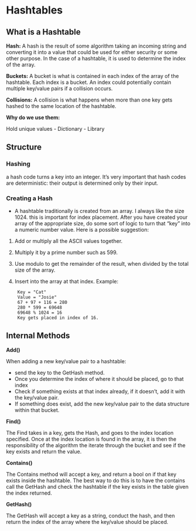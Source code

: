 # Hashtables

## What is a Hashtable

**Hash:** A hash is the result of some algorithm taking an incoming string and converting it into a value that could be used for either security or some other purpose. In the case of a hashtable, it is used to determine the index of the array.

**Buckets:** A bucket is what is contained in each index of the array of the hashtable. Each index is a bucket. An index could potentially contain multiple key/value pairs if a collision occurs.

**Collisions:** A collision is what happens when more than one key gets hashed to the same location of the hashtable.

**Why do we use them:**

Hold unique values - Dictionary - Library


	
## Structure

### Hashing

a hash code turns a key into an integer. It’s very important that hash codes are deterministic: their output is determined only by their input.

### Creating a Hash

- A hashtable traditionally is created from an array. I always like the size 1024. this is important for index placement. After you have created your array of the appropriate size, do some sort of logic to turn that “key” into a numeric number value. Here is a possible suggestion:
1. Add or multiply all the ASCII values together.
2. Multiply it by a prime number such as 599.
3. Use modulo to get the remainder of the result, when divided by the total size of the array.
4. Insert into the array at that index.
Example:

        Key = "Cat"
        Value = "Josie"
        67 + 97 + 116 = 280
        280 * 599 = 69648
        69648 % 1024 = 16
        Key gets placed in index of 16. 


## Internal Methods

**Add()**

When adding a new key/value pair to a hashtable:
- send the key to the GetHash method.
- Once you determine the index of where it should be placed, go to that index
- Check if something exists at that index already, if it doesn’t, add it with the key/value pair.
- If something does exist, add the new key/value pair to the data structure within that bucket.

**Find()**

The Find takes in a key, gets the Hash, and goes to the index location specified. Once at the index location is found in the array, it is then the responsibility of the algorithm the iterate through the bucket and see if the key exists and return the value.

**Contains()**

The Contains method will accept a key, and return a bool on if that key exists inside the hashtable. The best way to do this is to have the contains call the GetHash and check the hashtable if the key exists in the table given the index returned.

**GetHash()**

The GetHash will accept a key as a string, conduct the hash, and then return the index of the array where the key/value should be placed.